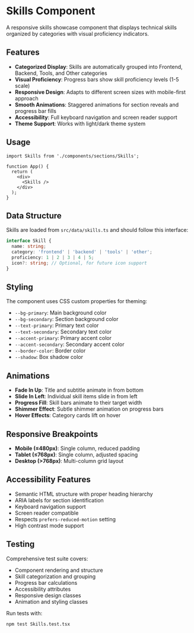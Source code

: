 # Skills Component

A responsive skills showcase component that displays technical skills organized by categories with visual proficiency indicators.

## Features

- **Categorized Display**: Skills are automatically grouped into Frontend, Backend, Tools, and Other categories
- **Visual Proficiency**: Progress bars show skill proficiency levels (1-5 scale)
- **Responsive Design**: Adapts to different screen sizes with mobile-first approach
- **Smooth Animations**: Staggered animations for section reveals and progress bar fills
- **Accessibility**: Full keyboard navigation and screen reader support
- **Theme Support**: Works with light/dark theme system

## Usage

```tsx
import Skills from './components/sections/Skills';

function App() {
  return (
    <div>
      <Skills />
    </div>
  );
}
```

## Data Structure

Skills are loaded from `src/data/skills.ts` and should follow this interface:

```typescript
interface Skill {
  name: string;
  category: 'frontend' | 'backend' | 'tools' | 'other';
  proficiency: 1 | 2 | 3 | 4 | 5;
  icon?: string; // Optional, for future icon support
}
```

## Styling

The component uses CSS custom properties for theming:
- `--bg-primary`: Main background color
- `--bg-secondary`: Section background color
- `--text-primary`: Primary text color
- `--text-secondary`: Secondary text color
- `--accent-primary`: Primary accent color
- `--accent-secondary`: Secondary accent color
- `--border-color`: Border color
- `--shadow`: Box shadow color

## Animations

- **Fade In Up**: Title and subtitle animate in from bottom
- **Slide In Left**: Individual skill items slide in from left
- **Progress Fill**: Skill bars animate to their target width
- **Shimmer Effect**: Subtle shimmer animation on progress bars
- **Hover Effects**: Category cards lift on hover

## Responsive Breakpoints

- **Mobile (≤480px)**: Single column, reduced padding
- **Tablet (≤768px)**: Single column, adjusted spacing
- **Desktop (>768px)**: Multi-column grid layout

## Accessibility Features

- Semantic HTML structure with proper heading hierarchy
- ARIA labels for section identification
- Keyboard navigation support
- Screen reader compatible
- Respects `prefers-reduced-motion` setting
- High contrast mode support

## Testing

Comprehensive test suite covers:
- Component rendering and structure
- Skill categorization and grouping
- Progress bar calculations
- Accessibility attributes
- Responsive design classes
- Animation and styling classes

Run tests with:
```bash
npm test Skills.test.tsx
```